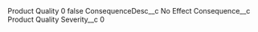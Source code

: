 <?xml version="1.0" encoding="UTF-8"?>
<CustomMetadata xmlns="http://soap.sforce.com/2006/04/metadata" xmlns:xsi="http://www.w3.org/2001/XMLSchema-instance" xmlns:xsd="http://www.w3.org/2001/XMLSchema">
    <label>Product Quality 0</label>
    <protected>false</protected>
    <values>
        <field>ConsequenceDesc__c</field>
        <value xsi:type="xsd:string">No Effect</value>
    </values>
    <values>
        <field>Consequence__c</field>
        <value xsi:type="xsd:string">Product Quality</value>
    </values>
    <values>
        <field>Severity__c</field>
        <value xsi:type="xsd:string">0</value>
    </values>
</CustomMetadata>
